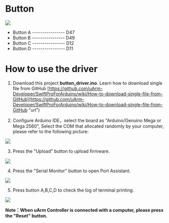 # Button
![](https://github.com/uArm-Developer/Controller/blob/master/driver/button_driver/image/board_shape.jpg)
- Button A ---------------- D47
- Button B ---------------- D49
- Button C ---------------- D12
- Button D ---------------- D11

# How to use the driver
1. Download this project **button_driver.ino**. 
   Learn how to download single file from GitHub [https://github.com/uArm-Developer/SwiftProForArduino/wiki/How-to-download-single-file-from-GitHub](https://github.com/uArm-Developer/SwiftProForArduino/wiki/How-to-download-single-file-from-GitHub "url")

2. Conﬁgure Arduino IDE，select the board as "Arduino/Genuino Mega or Mega 2560", Select the COM that allocated randomly by your computer, please refer to the following picture: 

![](https://github.com/uArm-Developer/Controller/blob/master/driver/button_driver/image/tool_set.jpg)

3. Press the "Upload" button to upload ﬁrmware.

![](https://github.com/uArm-Developer/Controller/blob/master/driver/button_driver/image/upload.jpg)

4. Press the "Serial Monitor" button to open Port Assistant.

![](https://github.com/uArm-Developer/Controller/blob/master/driver/button_driver/image/open_serial.jpg)

5. Press button A,B,C,D to check the log of terminal printing.

![](https://github.com/uArm-Developer/Controller/blob/master/driver/button_driver/image/serial_monitor.jpg)

 **Note：When uArm Controller is connected with a computer, please press the "Reset" button.**